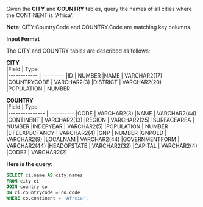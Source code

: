 Given the __CITY__ and __COUNTRY__ tables, query the names of all cities where the CONTINENT is 'Africa'.

__Note__: CITY.CountryCode and COUNTRY.Code are matching key columns.

__Input Format__

The CITY and COUNTRY tables are described as follows:


  __CITY__     
|Field        | Type                     
|------------ | ---------
|ID           | NUMBER
|NAME         | VARCHAR2(17)
|COUNTRYCODE  | VARCHAR2(3)
|DISTRICT     | VARCHAR2(20)
|POPULATION   | NUMBER

  __COUNTRY__     
|Field           | Type                     
|--------------- | ----------
|CODE            | VARCHAR2(3)
|NAME            | VARCHAR2(44)
|CONTINENT       | VARCHAR2(13)
|REGION          | VARCHAR2(25)
|SURFACEAREA     | NUMBER
|INDEPYEAR       | VARCHAR2(5)
|POPULATION      | NUMBER
|LIFEEXPECTANCY  | VARCHAR2(4)
|GNP             | NUMBER
|GNPOLD          | VARCHAR2(9)
|LOCALNAM        | VARCHAR2(44)
|GOVERNMENTFORM  | VARCHAR2(44)
|HEADOFSTATE     | VARCHAR2(32)
|CAPITAL         | VARCHAR2(4)
|CODE2           | VARCHAR2(2)



**Here is the query**:
```SQL
SELECT ci.name AS city_names
FROM city ci
JOIN country co
ON ci.countrycode = co.code
WHERE co.continent = 'Afrcia';
```


